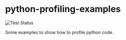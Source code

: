# python-profiling-examples

![Test Status](https://github.com/ssato/python-profile-examples/actions/workflows/tests.yml/badge.svg)

Some examples to show how to profile python code.
